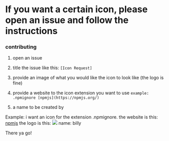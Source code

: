 # If you want a certain icon, please open an issue and follow the instructions

### contributing

1. open an issue

2. title the issue like this:
```[Icon Request]```

3. provide an image of what you would like the icon to look like (the logo is fine)

4. provide a website to the icon extension you want to use
```example: .npmignore [npmjs](https://npmjs.org/)```

5. a name to be created by

Example: 
i want an icon for the extension .npmignore.
the website is this: [npmjs](https://npmjs.org/)
the logo is this: ![](https://raw.githubusercontent.com/npm/logos/master/npm%20logo/npm-logo-red.png)
name: billy

There ya go! 